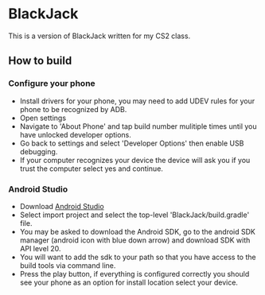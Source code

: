 # BlackJack
This is a version of BlackJack written for my CS2 class.

## How to build

### Configure your phone
* Install drivers for your phone, you may need to add UDEV rules for your phone to be recognized by ADB.
* Open settings
* Navigate to 'About Phone' and tap build number mulitiple times until you have unlocked developer options.
* Go back to settings and select 'Developer Options' then enable USB debugging.
* If your computer recognizes your device the device will ask you if you trust the computer select yes and continue.

### Android Studio
* Download [Android Studio](https://developer.android.com/sdk/installing/studio.html)
* Select import project and select the top-level 'BlackJack/build.gradle' file.
* You may be asked to download the Android SDK, go to the android SDK manager (android icon with blue down arrow) and download SDK with API level 20.
* You will want to add the sdk to your path so that you have access to the build tools via command line.
* Press the play button, if everything is configured correctly you should see your phone as an option for install location select your device.
